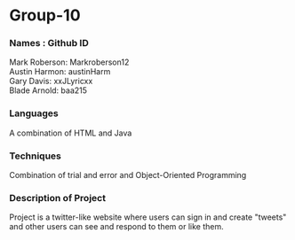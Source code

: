 # Group-10

### Names   :    Github ID
Mark Roberson: Markroberson12 <br>
Austin Harmon: austinHarm <br>
Gary Davis: xxJLyricxx <br>
Blade Arnold: baa215 <br>

### Languages
A combination of HTML and Java

### Techniques
Combination of trial and error and Object-Oriented Programming

### Description of Project
Project is a twitter-like website where users can sign in and create "tweets" and other users
can see and respond to them or like them.
